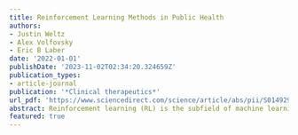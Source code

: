 ```yaml
---
title: Reinforcement Learning Methods in Public Health
authors:
- Justin Weltz
- Alex Volfovsky
- Eric B Laber
date: '2022-01-01'
publishDate: '2023-11-02T02:34:20.324659Z'
publication_types:
- article-journal
publication: '*Clinical therapeutics*'
url_pdf: 'https://www.sciencedirect.com/science/article/abs/pii/S0149291821004550'
abstract: Reinforcement learning (RL) is the subfield of machine learning focused on optimal sequential decision making under uncertainty. An optimal RL strategy maximizes cumulative utility by experimenting only if and when the information generated by experimentation is likely to outweigh associated short-term costs. RL represents a holistic approach to decision making that evaluates the impact of every action (ie, data collection, allocation of resources, and treatment assignment) in terms of short-term and long-term utility to stakeholders. Thus, RL is an ideal model for a number of complex decision problems that arise in public health, including resource allocation in a pandemic, monitoring or testing, and adaptive sampling for hidden populations. Nevertheless, although RL has been applied successfully in a wide range of domains, including precision medicine, it has not been widely adopted in public health. The purposes of this review are to introduce key ideas in RL and to identify challenges and opportunities associated with the application of RL in public health.
featured: true
---
```


